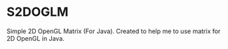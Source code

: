 # S2DOGLM
Simple 2D OpenGL Matrix (For Java). Created to help me to use matrix for 2D OpenGL in Java.
